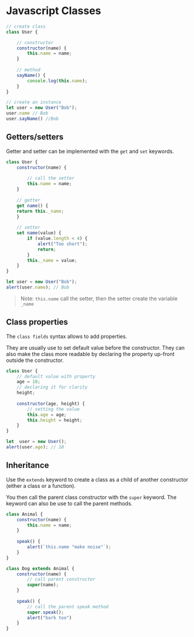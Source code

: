 # Javascript Classes

```javascript
// create class
class User {

    // constructor
    constructor(name) {
        this.name = name;
    }
    
    // method 
    sayName() {
        console.log(this.name);
    }
}

// create an instance
let user = new User("Bob");
user.name // Bob
user.sayName() //Bob
```

## Getters/setters

Getter and setter can be implemented with the `get` and `set` keywords.

```javascript
class User {
    constructor(name) {
    
        // call the setter
        this.name = name;
    }
    
    // getter
    get name() {
    return this._name;
    }
    
    // setter
    set name(value) {
        if (value.length < 4) {
            alert("Too short");
            return;
        }
        this._name = value;
    }
}

let user = new User("Bob");
alert(user.name); // Bob 
```
>Note: `this.name` call the setter, then the setter
> create the variable `_name`

## Class properties

The `class fields` syntax allows to add properties.

They are usually use to set default value before the constructor.
They can also make the class more readable by declaring the property
up-front outside the constructor.

```javascript
class User {
    // default value with property
    age = 18;
    // declaring it for clarity
    height;
    
    constructor(age, height) {
        // setting the value
        this.age = age;
        this.height = height;
    }
}

let  user = new User();
alert(user.age); // 18
```
## Inheritance

Use the `extends` keyword to create a class as a child of
another constructor (either a class or a function).

You then call the parent class constructor with the `super` keyword.
The keyword can also be use to call the parent methods.

```javascript
class Animal {
    constructor(name) {
        this.name = name;
    }
    
    speak() {
        alert(`this.name "make noise"`);
    }
}

class Dog extends Animal {
    constructor(name) {
        // call parent constructor
        super(name);
    }
    
    speak() {
        // call the parent speak method
        super.speak();
        alert("bark too")
    }
}
```
